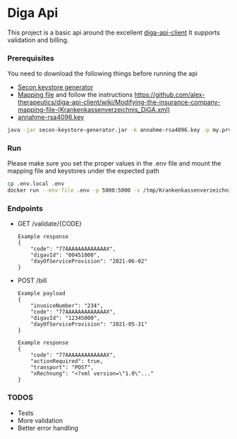 # Diga Api 

This project is a basic api around the excellent [diga-api-client](https://github.com/alex-therapeutics/diga-api-client) 
It supports validation and billing.

### Prerequisites
You need to download the following things before running the api
* [Secon keystore generator](https://github.com/mawendo-gmbh/secon-keystore-generator/releases)
* [Mapping file](https://kkv.gkv-diga.de/) and follow the instructions https://github.com/alex-therapeutics/diga-api-client/wiki/Modifying-the-insurance-company-mapping-file-(Krankenkassenverzeichnis_DiGA.xml)
* [annahme-rsa4096.key](https://trustcenter-data.itsg.de/dale/annahme-rsa4096.key)

```bash
java -jar secon-keystore-generator.jar -k annahme-rsa4096.key -p my.prv.key.pem -c my.chain.p7c # This creates one keystore that contains the your private key and all the public insurance keys
```

### Run
Please make sure you set the proper values in the .env file and mount the mapping file and keystores under the expected path
```bash
cp .env.local .env
docker run --env-file .env -p 5000:5000 -v /tmp/Krankenkassenverzeichnis_DiGA.xml:/tmp/Krankenkassenverzeichnis_DiGA.xml -v /tmp/keystore.p12:/tmp/keystore.p12 --name digaApi diga_api
```

### Endpoints
* GET /validate/{CODE}
    ```
    Example response
    {
        "code": "77AAAAAAAAAAAAAX",
        "digavId": "00451000",
        "dayOfServiceProvision": "2021-06-02"
    }
    ```
  
* POST /bill
    ```
    Example payload
    {
        "invoiceNumber": "234",
        "code": "77AAAAAAAAAAAAAX",
        "digavId": "12345000",
        "dayOfServiceProvision": "2021-05-31"
    }
  
    Example response
    {
        "code": "77AAAAAAAAAAAAAX",
        "actionRequired": true,
        "transport": "POST",
        "xRechnung": "<?xml version=\"1.0\"..."
    }
    ```

### TODOS
* Tests
* More validation
* Better error handling
